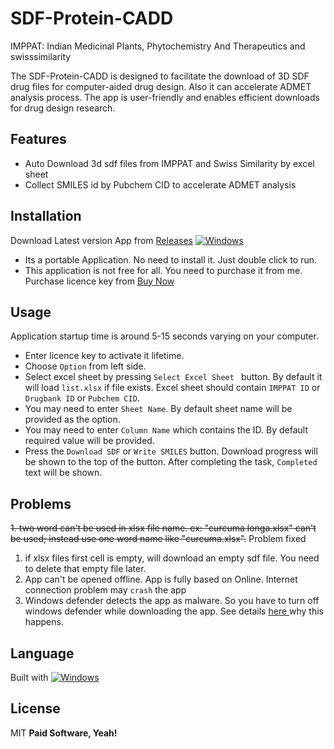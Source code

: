 # SDF-Protein-CADD
 IMPPAT: Indian Medicinal Plants, Phytochemistry And Therapeutics and swisssimilarity

The SDF-Protein-CADD is designed to facilitate the download of 3D SDF drug files for computer-aided drug design. Also it can accelerate ADMET analysis process. The app is user-friendly and enables efficient downloads for drug design research.

## Features

- Auto Download 3d sdf files from IMPPAT and Swiss Similarity by excel sheet
- Collect SMILES id by Pubchem CID to accelerate ADMET analysis

## Installation
Download Latest version App from [Releases](https://github.com/sabbir-21/SDF-Protein-CADD/releases)
[![Windows](https://img.shields.io/badge/-Windows_x64-blue.svg?style=for-the-badge&logo=windows)](https://github.com/sabbir-21/SDF-Protein-CADD/releases)
- Its a portable Application. No need to install it. Just double click to run.
- This application is not free for all. You need to purchase it from me. Purchase licence key from [Buy Now](https://sabbir-21.github.io/portfolio/buy.html)


## Usage
Application startup time is around 5-15 seconds varying on your computer.
- Enter licence key to activate it lifetime.
- Choose `Option` from left side.
- Select excel sheet by pressing `Select Excel Sheet ` button. By default it will load `list.xlsx` if file exists. Excel sheet should contain `IMPPAT ID` or `Drugbank ID` or `Pubchem CID`.
- You may need to enter `Sheet Name`. By default sheet name will be provided as the option.
- You may need to enter `Column Name` which contains the ID. By default required value will be provided.
- Press the `Download SDF` or `Write SMILES` button. Download progress will be shown to the top of the button. After completing the task, `Completed` text will be shown.


## Problems
~~1. two word can't be used in xlsx file name. ex: "curcuma longa.xlsx" can't be used; instead use one word name like "curcuma.xlsx".~~ Problem fixed
1. if xlsx files first cell is empty, will download an empty sdf file. You need to delete that empty file later.
2. App can't be opened offline. App is fully based on Online. Internet connection problem may `crash` the app
3. Windows defender detects the app as malware. So you have to turn off windows defender while downloading the app. See details [here ](https://stackoverflow.com/questions/43777106/program-made-with-pyinstaller-now-seen-as-a-trojan-horse-by-avg) why this happens.

## Language
Built with  [![Windows](https://www.python.org/static/favicon.ico
)](https://www.python.org/)

## License
MIT
**Paid Software, Yeah!**
